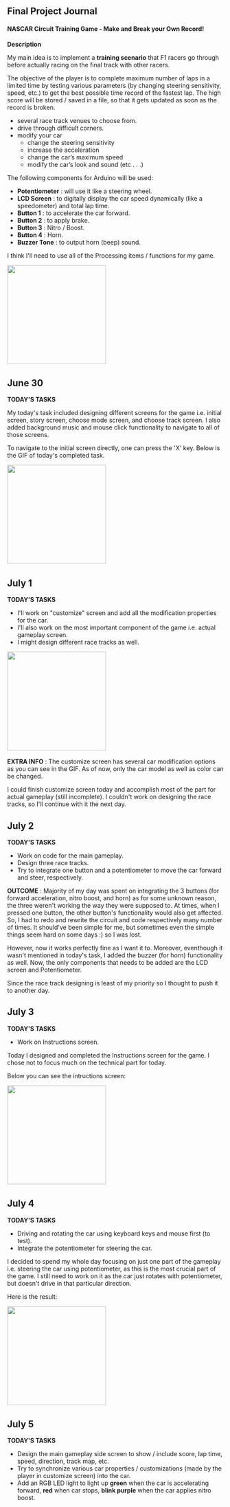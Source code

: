## Final Project Journal

#### NASCAR Circuit Training Game - Make and Break your Own Record!

**Description**

My main idea is to implement a **training scenario** that F1 racers go through before actually racing on the final track with other racers. 

The objective of the player is to complete maximum number of laps in a limited time by testing various parameters (by changing steering sensitivity, speed, etc.) to get the best possible time record of the fastest lap. The high score will be stored / saved in a file, so that it gets updated as soon as the record is broken.

- several race track venues to choose from.
- drive through difficult corners.
- modify your car
  - change the steering sensitivity
  - increase the acceleration
  - change the car’s maximum speed
  - modify the car’s look and sound
    (etc . . .)


The following components for Arduino will be used:

- **Potentiometer** : will use it like a steering wheel.
- **LCD Screen** : to digitally display the car speed dynamically (like a speedometer) and total lap time.
- **Button 1** : to accelerate the car forward.
- **Button 2** : to apply brake.
- **Button 3** : Nitro / Boost.
- **Button 4** : Horn.
- **Buzzer Tone** : to output horn (beep) sound.

I think I'll need to use all of the Processing items / functions for my game.

<img src="https://github.com/ronit-singh/Intro_to_IM/blob/main/Final%20Project/GIF%20Demos/race.jpg" height="230"> &emsp;&emsp; 

## June 30

**TODAY'S TASKS**

My today's task included designing different screens for the game i.e. initial screen, story screen, choose mode screen, and choose track screen.
I also added background music and mouse click functionality to navigate to all of those screens. 

To navigate to the initial screen directly, one can press the 'X' key. Below is the GIF of today's completed task.

<img src="https://github.com/ronit-singh/Intro_to_IM/blob/main/Final%20Project/GIF%20Demos/nascar_day1.gif" height="230"> &emsp;&emsp; 

## July 1

**TODAY'S TASKS**

- I'll work on "customize" screen and add all the modification properties for the car.
- I'll also work on the most important component of the game i.e. actual gameplay screen.
- I might design different race tracks as well.

<img src="https://github.com/ronit-singh/Intro_to_IM/blob/main/Final%20Project/GIF%20Demos/nascar_day2.gif" height="230"> &emsp;&emsp;

**EXTRA INFO** : The customize screen has several car modification options as you can see in the GIF. As of now, only the car model as well as color can be changed. 

I could finish customize screen today and accomplish most of the part for actual gameplay (still incomplete). I couldn't work on designing the race tracks, so I'll continue with it the next day.


## July 2

**TODAY'S TASKS**

- Work on code for the main gameplay.
- Design three race tracks.
- Try to integrate one button and a potentiometer to move the car forward and steer, respectively.

**OUTCOME** : Majority of my day was spent on integrating the 3 buttons (for forward acceleration, nitro boost, and horn) as for some unknown reason, the three weren't working the way they were supposed to. At times, when I pressed one button, the other button's functionality would also get affected. So, I had to redo and rewrite the circuit and code respectively many number of times. It should've been simple for me, but sometimes even the simple things seem hard on some days :) so I was lost.

However, now it works perfectly fine as I want it to. Moreover, eventhough it wasn't mentioned in today's task, I added the buzzer (for horn) functionality as well. Now, the only components that needs to be added are the LCD screen and Potentiometer.

Since the race track designing is least of my priority so I thought to push it to another day.

## July 3

**TODAY'S TASKS**

- Work on Instructions screen.

Today I designed and completed the Instructions screen for the game. I chose not to focus much on the technical part for today.

Below you can see the intructions screen:

<img src="https://github.com/ronit-singh/Intro_to_IM/blob/main/Final%20Project/GIF%20Demos/nascar_day4.gif" height="230"> &emsp;&emsp;

## July 4

**TODAY'S TASKS**

- Driving and rotating the car using keyboard keys and mouse first (to test).
- Integrate the potentiometer for steering the car.

I decided to spend my whole day focusing on just one part of the gameplay i.e. steering the car using potentiometer, as this is the most crucial part of the game. I still need to work on it as the car just rotates with potentiometer, but doesn't drive in that particular direction.

Here is the result:

<img src="https://github.com/ronit-singh/Intro_to_IM/blob/main/Final%20Project/GIF%20Demos/nascar_day5.gif" height="230"> &emsp;&emsp;

## July 5

**TODAY'S TASKS**

- Design the main gameplay side screen to show / include score, lap time, speed, direction, track map, etc.
- Try to synchronize various car properties / customizations (made by the player in customize screen) into the car.
- Add an RGB LED light to light up **green** when the car is accelerating forward, **red** when car stops, **blink purple** when the car applies nitro boost.
